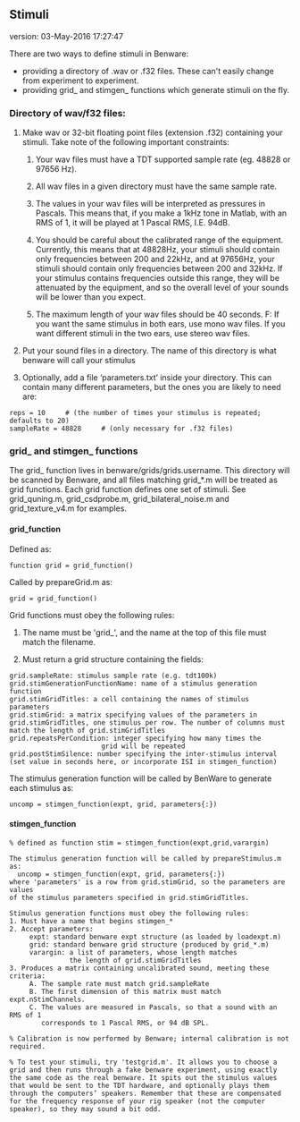 ## Stimuli
version: 03-May-2016 17:27:47

There are two ways to define stimuli in Benware:

* providing a directory of .wav or .f32 files. These can't easily change from experiment to experiment.
* providing grid_ and stimgen_ functions which generate stimuli on the fly.


### Directory of wav/f32 files:

1. Make wav or 32-bit floating point files (extension .f32) containing your
stimuli. Take note of the following important constraints:

    1. Your wav files must have a TDT supported sample rate (eg. 48828 or 97656
    Hz).

    2. All wav files in a given directory must have the same sample rate.

    3. The values in your wav files will be interpreted as pressures in Pascals.
    This means that, if you make a 1kHz tone in Matlab, with an RMS of 1, it will
    be played at 1 Pascal RMS, I.E. 94dB.

    4. You should be careful about the calibrated range of the equipment.
    Currently, this means that at 48828Hz, your stimuli should contain only
    frequencies between 200 and 22kHz, and at 97656Hz, your stimuli should contain
    only frequencies between 200 and 32kHz. If your stimulus contains frequencies
    outside this range, they will be attenuated by the equipment, and so the
    overall level of your sounds will be lower than you expect.

    5. The maximum length of your wav files should be 40 seconds.  F: If
    you want the same stimulus in both ears, use mono wav files. If you want
    different stimuli in the two ears, use stereo wav files.

2. Put your sound files in a directory. The name of this directory is what
benware will call your stimulus

3. Optionally, add a file ‘parameters.txt’ inside your directory. This can
contain many different parameters, but the ones you are likely to need are:
```
reps = 10     # (the number of times your stimulus is repeated; defaults to 20)
sampleRate = 48828     # (only necessary for .f32 files)
```

### grid_ and stimgen_ functions

The grid_ function lives in benware/grids/grids.username. This directory will
be scanned by Benware, and all files matching grid_*.m will be treated as
grid functions. Each grid function defines one set of stimuli. See grid_quning.m,
grid_csdprobe.m, grid_bilateral_noise.m and grid_texture_v4.m for examples.

#### grid_function

Defined as:
```
function grid = grid_function()
```

Called by prepareGrid.m as:
```
grid = grid_function()
```

Grid functions must obey the following rules:
1. The name must be 'grid_', and the name at the top of this file must
     match the filename.
     
2. Must return a grid structure containing the fields:
```
grid.sampleRate: stimulus sample rate (e.g. tdt100k)
grid.stimGenerationFunctionName: name of a stimulus generation function
grid.stimGridTitles: a cell containing the names of stimulus parameters
grid.stimGrid: a matrix specifying values of the parameters in
grid.stimGridTitles, one stimulus per row. The number of columns must 
match the length of grid.stimGridTitles
grid.repeatsPerCondition: integer specifying how many times the 
                       grid will be repeated
grid.postStimSilence: number specifying the inter-stimulus interval  
(set value in seconds here, or incorporate ISI in stimgen_function) 
```

The stimulus generation function will be called by BenWare to generate
each stimulus as:
```
uncomp = stimgen_function(expt, grid, parameters{:})
```
    

#### stimgen_function

    % defined as function stim = stimgen_function(expt,grid,varargin)

	The stimulus generation function will be called by prepareStimulus.m as:
	  uncomp = stimgen_function(expt, grid, parameters{:})
	where 'parameters' is a row from grid.stimGrid, so the parameters are values
	of the stimulus parameters specified in grid.stimGridTitles.
	
	Stimulus generation functions must obey the following rules:
	1. Must have a name that begins stimgen_*
	2. Accept parameters:
	     expt: standard benware expt structure (as loaded by loadexpt.m)
	     grid: standard benware grid structure (produced by grid_*.m)
	     varargin: a list of parameters, whose length matches
	               the length of grid.stimGridTitles
	3. Produces a matrix containing uncalibrated sound, meeting these criteria:
	     A. The sample rate must match grid.sampleRate
	     B. The first dimension of this matrix must match expt.nStimChannels.
	     C. The values are measured in Pascals, so that a sound with an RMS of 1
	        corresponds to 1 Pascal RMS, or 94 dB SPL.
            
    % Calibration is now performed by Benware; internal calibration is not required.
    
    % To test your stimuli, try 'testgrid.m'. It allows you to choose a grid and then runs through a fake benware experiment, using exactly the same code as the real benware. It spits out the stimulus values that would be sent to the TDT hardware, and optionally plays them through the computers’ speakers. Remember that these are compensated for the frequency response of your rig speaker (not the computer speaker), so they may sound a bit odd.
    